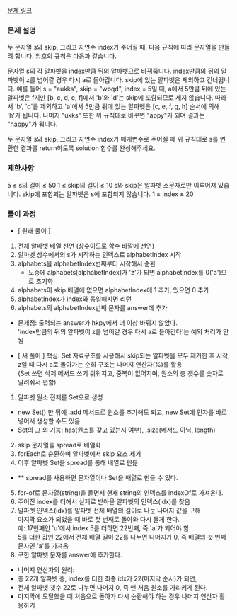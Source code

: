 [문제 링크](https://school.programmers.co.kr/learn/courses/30/lessons/155652)

### 문제 설명

두 문자열 s와 skip, 그리고 자연수 index가 주어질 때, 다음 규칙에 따라 문자열을 만들려 합니다. 암호의 규칙은 다음과 같습니다.

문자열 s의 각 알파벳을 index만큼 뒤의 알파벳으로 바꿔줍니다.
index만큼의 뒤의 알파벳이 z를 넘어갈 경우 다시 a로 돌아갑니다.
skip에 있는 알파벳은 제외하고 건너뜁니다.
예를 들어 s = "aukks", skip = "wbqd", index = 5일 때, a에서 5만큼 뒤에 있는 알파벳은 f지만 [b, c, d, e, f]에서 'b'와 'd'는 skip에 포함되므로 세지 않습니다. 따라서 'b', 'd'를 제외하고 'a'에서 5만큼 뒤에 있는 알파벳은 [c, e, f, g, h] 순서에 의해 'h'가 됩니다. 나머지 "ukks" 또한 위 규칙대로 바꾸면 "appy"가 되며 결과는 "happy"가 됩니다.

두 문자열 s와 skip, 그리고 자연수 index가 매개변수로 주어질 때 위 규칙대로 s를 변환한 결과를 return하도록 solution 함수를 완성해주세요.

### 제한사항

5 ≤ s의 길이 ≤ 50
1 ≤ skip의 길이 ≤ 10
s와 skip은 알파벳 소문자로만 이루어져 있습니다.
skip에 포함되는 알파벳은 s에 포함되지 않습니다.
1 ≤ index ≤ 20

### 풀이 과정

- [ 원래 풀이 ]

1. 전체 알파벳 배열 선언 (상수이므로 함수 바깥에 선언)
2. 알파벳 상수에서의 s가 시작하는 인덱스로 alphabetIndex 시작
3. alphabets을 alphabetIndex번째부터 시작해서 순환
   - 도중에 alphabets[alphabetIndex]가 'z'가 되면 alphabetIndex를 0('a')으로 초기화
4. alphabets이 skip 배열에 없으면 alphabetIndex에 1 추가, 있으면 0 추가
5. alphabetIndex가 index와 동일해지면 리턴
6. alphabets의 alphabetIndex번째 문자를 answer에 추가

- 문제점: 출력되는 answer가 hkpy에서 더 이상 바뀌지 않았다. <br/>
  'index만큼의 뒤의 알파벳이 z를 넘어갈 경우 다시 a로 돌아간다'는 예외 처리가 안 됨

- [ 새 풀이 ]
  핵심: Set 자료구조를 사용해서 skip되는 알파벳을 모두 제거한 후 시작, <br/>
  z일 때 다시 a로 돌아가는 순회 구조는 나머지 연산자(%)를 활용 <br/>
  (Set 쓰면 삭제 메서드 쓰기 쉬워지고, 중복이 없어지며, 원소의 총 갯수를 숫자로 알려줘서 편함)

1. 알파벳 원소 전체를 Set으로 생성

- new Set() 한 뒤에 .add 메서드로 원소를 추가해도 되고, new Set에 인자를 바로 넣어서 생성할 수도 있음
- Set의 그 외 기능: has(원소를 갖고 있는지 여부), .size(메서드 아님, length)

2. skip 문자열을 spread로 배열화
3. forEach로 순환하며 알파벳에서 skip 요소 제거
4. 이후 알파벳 Set을 spread를 통해 배열로 만듦

- \*\* spread를 사용하면 문자열이나 Set을 배열로 만들 수 있다.

5. for-of로 문자열(string)을 돌면서 현재 string의 인덱스를 indexOf로 가져온다.
6. 주어진 index를 더해서 실제로 받아올 알파벳의 인덱스(idx)를 찾음
7. 알파벳 인덱스(idx)를 알파벳 전체 배열의 길이로 나눈 나머지 값을 구해 <br/>
   마지막 요소가 되었을 때 바로 첫 번째로 돌아와 다시 돌게 한다. <br/>
   예: 17번째인 'u'에서 index 5를 더하면 22번째, 즉 'a'가 되어야 함 <br/>
   5를 더한 값인 22에서 전체 배열 길이 22를 나누면 나머지가 0, 즉 배열의 첫 번째 문자인 'a'를 가져옴
8. 구한 알파벳 문자를 answer에 추가한다.

- 나머지 연산자의 원리:
- 총 22개 알파벳 중, index를 더한 최종 idx가 22(마지막 순서)가 되면,
- 전체 알파벳 갯수 22로 나누면 나머지 0, 즉 맨 처음 원소를 가리키게 된다.
- 마지막에 도달했을 때 처음으로 돌아가 다시 순환해야 하는 경우 나머지 연산자 활용하기
